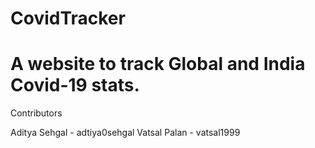 # CovidTracker
# 
# A website to track Global and India Covid-19 stats.

Contributors

Aditya Sehgal - adtiya0sehgal
Vatsal Palan - vatsal1999
